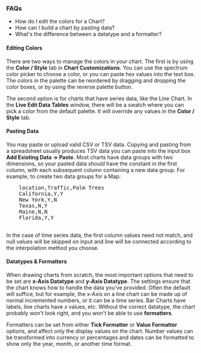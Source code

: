 <h3>FAQs</h3>
</div>
<div class="col-lg-8 col-lg-offset-2">
<ul class="list-unstyled page-header">
  <li><a ng-click="scrollTo('faq-1')">How do I edit the colors for a Chart?</a></li>
  <li><a ng-click="scrollTo('faq-2')">How can I build a chart by pasting data?</a></li>
  <li><a ng-click="scrollTo('faq-3')">What's the difference between a datatype and a formatter?</a></li>
</ul>
<div id="faq-1" class="page-header">
  <h4>Editing Colors</h4>
  <p>There are two ways to manage the colors in your chart. The first is by using the <strong>Color / Style</strong> tab in <strong>Chart Customizations</strong>. You can use the spectrum color picker to choose a color, or you can paste hex values into the text box. The colors in the palette can be reordered by dragging and dropping the color boxes, or by using the reverse palette button.</p>
  <p>The second option is for charts that have series data, like the Line Chart. In the <strong>Live Edit Data Tables</strong> window, there will be a swatch where you can pick a color from the default palette. It will override any values in the <strong>Color / Style</strong> tab.</p>
</div>
<div id="faq-2" class="page-header">
  <h4>Pasting Data</h4>
  <p>You may paste or upload valid CSV or TSV data. Copying and pasting from a spreadsheet usually produces TSV data you can paste into the input box <strong>Add Existing Data -> Paste</strong>. Most charts have data groups with two dimensions, so your pasted data should have the constant in the first column, with each subsequent column containing a new data group. For example, to create two data groups for a Map:</p>
  <pre>
    location,Traffic,Palm Trees
    California,Y,Y
    New York,Y,N
    Texas,N,Y
    Maine,N,N
    Florida,Y,Y
  </pre>
  <p>In the case of time series data, the first column values need not match, and null values will be skipped on input and line will be connected according to the interpolation method you choose.</p>
</div>
<div id="faq-3" class="page-header">
  <h4>Datatypes & Formatters</h4>
  <p>When drawing charts from scratch, the most important options that need to be set are <strong>x-Axis Datatype</strong> and <strong>y-Axis Datatype</strong>. The settings ensure that the chart knows how to handle the data you've provided. Often the default will suffice, but for example, the x-Axis on a line chart can be made up of normal incremented numbers, or it can be a time series. Bar Charts have labels, line charts have <i>x</i> values, etc. Without the correct datatype, the chart probably won't look right, and you won't be able to use <strong>formatters</strong>.</p>
  <p>Formatters can be set from either <strong>Tick Formatter</strong> or <strong>Value Formatter</strong> options, and affect only the display values on the chart. Number values can be transformed into currency or percentages and dates can be formatted to show only the year, month, or another time format.</p>
</div>

